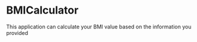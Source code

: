 # BMICalculator
This application can calculate your BMI value based on the information you provided
